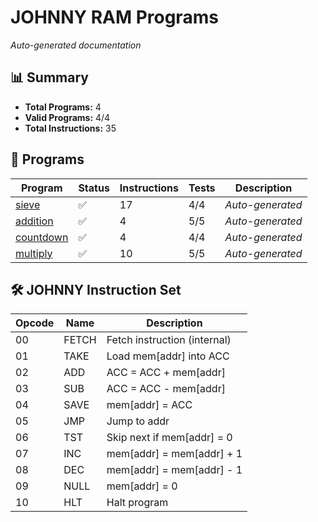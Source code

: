 # JOHNNY RAM Programs

*Auto-generated documentation*

## 📊 Summary

- **Total Programs:** 4
- **Valid Programs:** 4/4
- **Total Instructions:** 35

## 📁 Programs

| Program | Status | Instructions | Tests | Description |
|---------|--------|--------------|-------|-------------|
| [sieve](scripts/sieve.md) | ✅ | 17 | 4/4 | *Auto-generated* |
| [addition](scripts/addition.md) | ✅ | 4 | 5/5 | *Auto-generated* |
| [countdown](scripts/countdown.md) | ✅ | 4 | 4/4 | *Auto-generated* |
| [multiply](scripts/multiply.md) | ✅ | 10 | 5/5 | *Auto-generated* |

## 🛠️ JOHNNY Instruction Set

| Opcode | Name | Description |
|--------|------|-------------|
| 00 | FETCH | Fetch instruction (internal) |
| 01 | TAKE | Load mem[addr] into ACC |
| 02 | ADD | ACC = ACC + mem[addr] |
| 03 | SUB | ACC = ACC - mem[addr] |
| 04 | SAVE | mem[addr] = ACC |
| 05 | JMP | Jump to addr |
| 06 | TST | Skip next if mem[addr] = 0 |
| 07 | INC | mem[addr] = mem[addr] + 1 |
| 08 | DEC | mem[addr] = mem[addr] - 1 |
| 09 | NULL | mem[addr] = 0 |
| 10 | HLT | Halt program |
